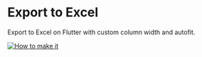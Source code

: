 # Export to Excel

Export to Excel on Flutter with custom column width and autofit.

[![How to make it](https://img.youtube.com/vi/S_Ggw5uNWUI.jpg)](https://www.youtube.com/watch?v=S_Ggw5uNWUI)